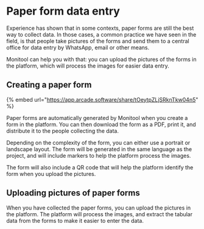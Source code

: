 # Paper form data entry

Experience has shown that in some contexts, paper forms are still the best way to collect data. In those cases, a common practice we have seen in the field, is that people take pictures of the forms and send them to a central office for data entry by WhatsApp, email or other means.

Monitool can help you with that: you can upload the pictures of the forms in the platform, which will process the images for easier data entry.

## Creating a paper form

{% embed url="https://app.arcade.software/share/tOeytpZLjSRknTkw04n5" %}

Paper forms are automatically generated by Monitool when you create a form in the platform. You can then download the form as a PDF, print it, and distribute it to the people collecting the data.

Depending on the complexity of the form, you can either use a portrait or landscape layout. The form will be generated in the same language as the project, and will include markers to help the platform process the images.

The form will also include a QR code that will help the platform identify the form when you upload the pictures.

## Uploading pictures of paper forms

When you have collected the paper forms, you can upload the pictures in the platform. The platform will process the images, and extract the tabular data from the forms to make it easier to enter the data.

